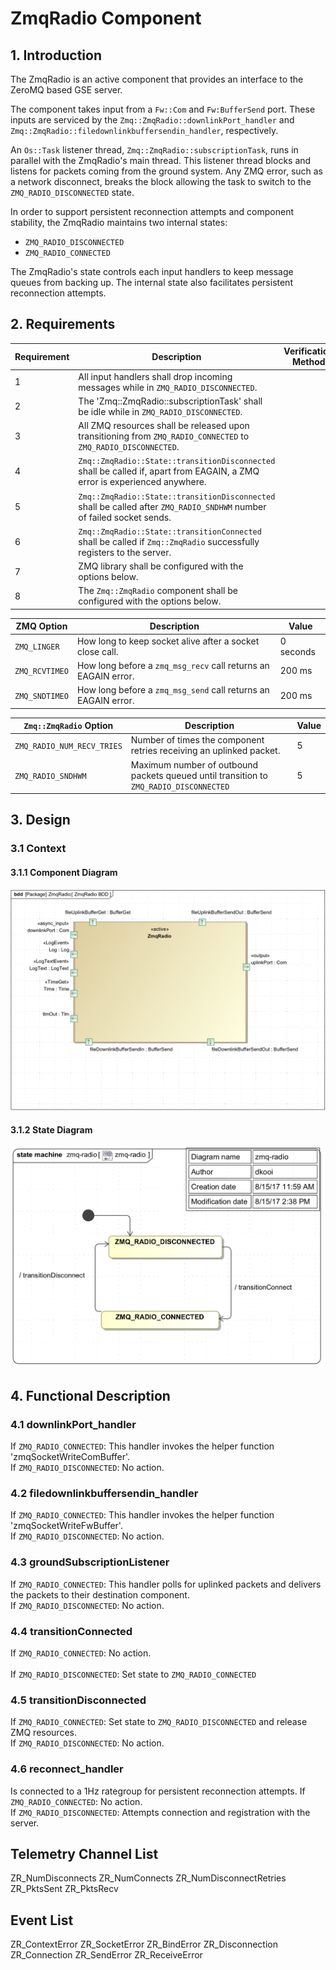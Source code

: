 
# ZmqRadio Component

## 1. Introduction

The ZmqRadio is an active component that provides an interface to the 
ZeroMQ based GSE server. 

The component takes input from a `Fw::Com` and `Fw:BufferSend` port.
These inputs are serviced by the `Zmq::ZmqRadio::downlinkPort_handler` and 
`Zmq::ZmqRadio::filedownlinkbuffersendin_handler`, respectively. 

An `Os::Task` listener thread, `Zmq::ZmqRadio::subscriptionTask`, runs in parallel with the ZmqRadio's main thread. This listener thread blocks and listens for packets coming from the ground system. Any ZMQ error, such as a
network disconnect, breaks the block allowing the task to switch to the
`ZMQ_RADIO_DISCONNECTED` state.

In order to support persistent reconnection attempts and component stability,
the ZmqRadio maintains two internal states:

- `ZMQ_RADIO_DISCONNECTED`
- `ZMQ_RADIO_CONNECTED`

The ZmqRadio's state controls each input handlers to keep message queues 
from backing up. The internal state also facilitates persistent reconnection
attempts. 


## 2. Requirements
Requirement | Description | Verification Method
----------- | ----------- | -------------------
1 | All input handlers shall drop incoming messages while in `ZMQ_RADIO_DISCONNECTED`. | 
2 | The 'Zmq::ZmqRadio::subscriptionTask' shall be idle while in `ZMQ_RADIO_DISCONNECTED`. |
3 | All ZMQ resources shall be released upon transitioning from `ZMQ_RADIO_CONNECTED` to `ZMQ_RADIO_DISCONNECTED`. | 
4 | `Zmq::ZmqRadio::State::transitionDisconnected` shall be called if, apart from EAGAIN, a ZMQ error is experienced anywhere. |
5 | `Zmq::ZmqRadio::State::transitionDisconnected` shall be called after `ZMQ_RADIO_SNDHWM` number of failed socket sends.
6 | `Zmq::ZmqRadio::State::transitionConnected` shall be called if `Zmq::ZmqRadio` successfully registers to the server. | 
7 | ZMQ library shall be configured with the options below. |
8 | The `Zmq::ZmqRadio` component shall be configured with the options below. |

ZMQ Option | Description |  Value 
---------- | ----------- | --------------
`ZMQ_LINGER` | How long to keep socket alive after a socket close call. | 0 seconds
`ZMQ_RCVTIMEO` | How long before a `zmq_msg_recv` call returns an EAGAIN error. | 200 ms 
`ZMQ_SNDTIMEO` | How long before a `zmq_msg_send` call returns an EAGAIN error. | 200 ms


`Zmq::ZmqRadio` Option | Description |  Value 
---------- | ----------- | --------------
`ZMQ_RADIO_NUM_RECV_TRIES` | Number of times the component retries receiving an uplinked packet. | 5
`ZMQ_RADIO_SNDHWM` | Maximum number of outbound packets queued until transition to `ZMQ_RADIO_DISCONNECTED` | 5

## 3. Design

### 3.1 Context

#### 3.1.1 Component Diagram

![ZmqRadioComponentDiagram](img/ZmqRadioBDD.png "ZmqRadioComponent") 

#### 3.1.2 State Diagram

![ZmqRadioStateDiagram](img/ZmqRadioState.png "ZmqRadioState") 

## 4. Functional Description

### 4.1 downlinkPort_handler 
If `ZMQ_RADIO_CONNECTED`:     This handler invokes the helper function 'zmqSocketWriteComBuffer'.<br>
If `ZMQ_RADIO_DISCONNECTED`:  No action.

### 4.2 filedownlinkbuffersendin_handler 
If `ZMQ_RADIO_CONNECTED`:     This handler invokes the helper function 'zmqSocketWriteFwBuffer'.<br>
If `ZMQ_RADIO_DISCONNECTED`:  No action.

### 4.3 groundSubscriptionListener 
If `ZMQ_RADIO_CONNECTED`:     This handler polls for uplinked packets and delivers the packets to their
                            destination component. <br> 
If `ZMQ_RADIO_DISCONNECTED`:  No action.

### 4.4 transitionConnected
If `ZMQ_RADIO_CONNECTED`:     No action. <br>                           
If `ZMQ_RADIO_DISCONNECTED`:  Set state to `ZMQ_RADIO_CONNECTED` 

### 4.5 transitionDisconnected
If `ZMQ_RADIO_CONNECTED`:     Set state to `ZMQ_RADIO_DISCONNECTED` and release ZMQ resources. <br> 
If `ZMQ_RADIO_DISCONNECTED`:  No action. 

### 4.6 reconnect_handler
Is connected to a 1Hz rategroup for persistent reconnection attempts.
If `ZMQ_RADIO_CONNECTED`:     No action. <br> 
If `ZMQ_RADIO_DISCONNECTED`:  Attempts connection and registration with the server.


## Telemetry Channel List
ZR_NumDisconnects
ZR_NumConnects
ZR_NumDisconnectRetries
ZR_PktsSent
ZR_PktsRecv

## Event List
ZR_ContextError
ZR_SocketError
ZR_BindError
ZR_Disconnection
ZR_Connection
ZR_SendError
ZR_ReceiveError
